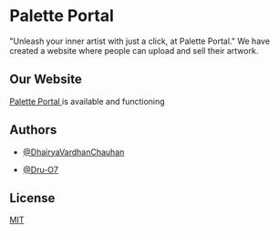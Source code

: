 
# Palette Portal

"Unleash your inner artist with just a click, at Palette Portal."
We have created a website where people can upload and sell their artwork.






## Our Website

[Palette Portal ](http://paletteportal.rf.gd/frontend/register.php)is available and functioning


## Authors

- [@DhairyaVardhanChauhan](https://github.com/DhairyaVardhanChauhan)

- [@Dru-O7](https://github.com/Dru-O7)
## License

[MIT](https://choosealicense.com/licenses/mit/)

